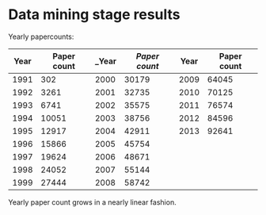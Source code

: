 Data mining stage results
=========================

Yearly papercounts:

| __Year__      |__Paper count__ |___Year__     |___Paper count___|__Year__     |__Paper count__|
| ------------- | ------------- | ------------- | ------------- | ------------- | ------------- |
| 1991          | 302           | 2000          | 30179         | 2009          | 64045         |
| 1992          | 3261          | 2001          | 32735         | 2010          | 70125         |
| 1993          | 6741          | 2002          | 35575         | 2011          | 76574         |
| 1994          | 10051         | 2003          | 38756         | 2012          | 84596         |
| 1995          | 12917         | 2004          | 42911         | 2013          | 92641         |
| 1996          | 15866         | 2005          | 45754         |
| 1997          | 19624         | 2006          | 48671         |
| 1998          | 24052         | 2007          | 55144         |
| 1999          | 27444         | 2008          | 58742         |

Yearly paper count grows in a nearly linear fashion. 

